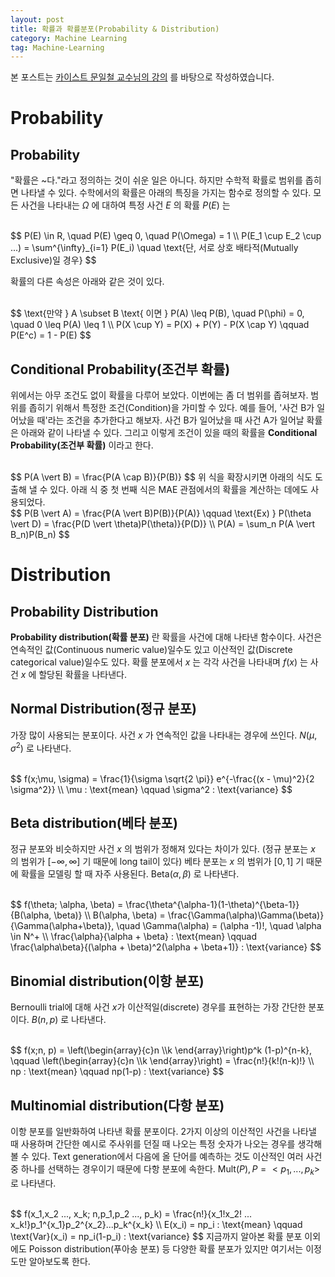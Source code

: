 ```yaml
---
layout: post
title: 확률과 확률분포(Probability & Distribution)
category: Machine Learning
tag: Machine-Learning
---
```


 본 포스트는 [카이스트 문일철 교수님의 강의](https://www.edwith.org/machinelearning1_17/joinLectures/9738) 를 바탕으로 작성하였습니다.



# Probability

## Probability

"확률은 ~다."라고 정의하는 것이 쉬운 일은 아니다. 하지만 수학적 확률로 범위를 좁히면 나타낼 수 있다. 수학에서의 확률은 아래의 특징을 가지는 함수로 정의할 수 있다. 모든 사건을 나타내는 $\Omega$ 에 대하여 특정 사건 $E$ 의 확률 $P(E)$ 는

<br>
$$
P(E) \in R, \quad P(E) \geq 0, \quad P(\Omega) = 1 \\
P(E_1 \cup E_2 \cup ...) = \sum^{\infty}_{i=1} P(E_i) \quad \text{단, 서로 상호 배타적(Mutually Exclusive)일 경우}
$$


확률의 다른 속성은 아래와 같은 것이 있다.

<br>
$$
\text{만약 } A \subset B \text{ 이면 } P(A) \leq P(B), \quad P(\phi) = 0, \quad 0 \leq P(A) \leq 1 \\
P(X \cup Y) = P(X) + P(Y) - P(X \cap Y) \qquad P(E^c) = 1 - P(E)
$$


## Conditional Probability(조건부 확률)

위에서는 아무 조건도 없이 확률을 다루어 보았다. 이번에는 좀 더 범위를 좁혀보자. 범위를 좁히기 위해서 특정한 조건(Condition)을 가미할 수 있다. 예를 들어, '사건 B가 일어났을 때'라는 조건을 추가한다고 해보자. 사건 B가 일어났을 때 사건 A가 일어날 확률은 아래와 같이 나타낼 수 있다. 그리고 이렇게 조건이 있을 때의 확률을 **Conditional Probability(조건부 확률)** 이라고 한다. 

<br>
$$
P(A \vert B) = \frac{P(A \cap B)}{P(B)}
$$
위 식을 확장시키면 아래의 식도 도출해 낼 수 있다. 아래 식 중 첫 번째 식은 MAE 관점에서의 확률을 계산하는 데에도 사용되었다.

<br>
$$
P(B \vert A) = \frac{P(A \vert B)P(B)}{P(A)} \qquad \text{Ex) } P(\theta \vert D) = \frac{P(D \vert \theta)P(\theta)}{P(D)} \\
P(A) = \sum_n P(A \vert B_n)P(B_n)
$$


# Distribution

## Probability Distribution

**Probability distribution(확률 분포)** 란 확률을 사건에 대해 나타낸 함수이다. 사건은 연속적인 값(Continuous numeric value)일수도 있고 이산적인 값(Discrete categorical value)일수도 있다. 확률 분포에서 $x$ 는 각각 사건을 나타내며 $f(x)$ 는 사건 $x$ 에 할당된 확률을 나타낸다.



## Normal Distribution(정규 분포)

가장 많이 사용되는 분포이다. 사건 $x$ 가 연속적인 값을 나타내는 경우에 쓰인다. $N(\mu, \sigma^2)$ 로 나타낸다.

<br>
$$
f(x;\mu, \sigma) = \frac{1}{\sigma \sqrt{2 \pi}} e^{-\frac{(x - \mu)^2}{2 \sigma^2}} \\
\mu : \text{mean} \qquad \sigma^2 : \text{variance}
$$


## Beta distribution(베타 분포)

정규 분포와 비슷하지만 사건 $x$ 의 범위가 정해져 있다는 차이가 있다. (정규 분포는 $x$ 의 범위가 $[-\infty, \infty]$ 기 때문에 long tail이 있다) 베타 분포는 $x$ 의 범위가 $[0,1]$ 기 때문에 확률을 모델링 할 때 자주 사용된다. $\text{Beta} (\alpha, \beta)$ 로 나타낸다.

<br>
$$
f(\theta; \alpha, \beta) = \frac{\theta^{\alpha-1}(1-\theta)^{\beta-1}}{B(\alpha, \beta)} \\
B(\alpha, \beta) = \frac{\Gamma(\alpha)\Gamma(\beta)}{\Gamma(\alpha+\beta)}, \quad \Gamma(\alpha) = (\alpha -1)!, \quad \alpha \in N^+ \\
\frac{\alpha}{\alpha + \beta} : \text{mean} \qquad \frac{\alpha\beta}{(\alpha + \beta)^2(\alpha + \beta+1)} : \text{variance}
$$


## Binomial distribution(이항 분포)

Bernoulli trial에 대해 사건 $x$가 이산적일(discrete) 경우를 표현하는 가장 간단한 분포이다. $B(n,p)$ 로 나타낸다.

<br>
$$
f(x;n, p) = \left(\begin{array}{c}n \\k \end{array}\right)p^k (1-p)^{n-k}, \qquad \left(\begin{array}{c}n \\k \end{array}\right) = \frac{n!}{k!(n-k)!} \\
np : \text{mean} \qquad np(1-p) : \text{variance}
$$


## Multinomial distribution(다항 분포)

이항 분포를 일반화하여 나타낸 확률 분포이다. 2가지 이상의 이산적인 사건을 나타낼 때 사용하며 간단한 예시로 주사위를 던질 때 나오는 특정 숫자가 나오는 경우를 생각해 볼 수 있다. Text generation에서 다음에 올 단어를 예측하는 것도 이산적인 여러 사건 중 하나를 선택하는 경우이기 때문에 다항 분포에 속한다. $\text{Mult}(P), P=<p_1, ... , p_k>$ 로 나타낸다.

<br>
$$
f(x_1,x_2 ..., x_k; n,p_1,p_2 ..., p_k) = \frac{n!}{x_1!x_2! ... x_k!}p_1^{x_1}p_2^{x_2}...p_k^{x_k} \\
E(x_i) = np_i : \text{mean} \qquad \text{Var}(x_i) = np_i(1-p_i) : \text{variance}
$$
지금까지 알아본 확률 분포 이외에도 Poisson distribution(푸아송 분포) 등 다양한 확률 분포가 있지만 여기서는 이정도만 알아보도록 한다.

